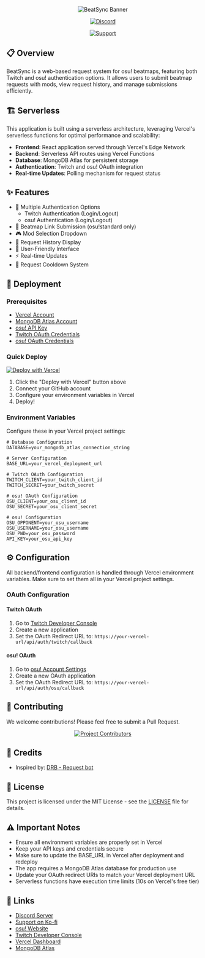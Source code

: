 <div align="center">

![BeatSync Banner](https://capsule-render.vercel.app/api?type=waving&color=gradient&height=200&section=header&text=BeatSync&fontSize=80&fontAlignY=35&animation=twinkling&fontColor=gradient)

[![Discord](https://discordapp.com/api/guilds/903043706410643496/widget.png?style=banner2)](https://discord.gg/SNG3dh3MbR)

[![Support](https://ko-fi.com/img/githubbutton_sm.svg)](https://ko-fi.com/nanotect)

</div>

## 📋 Overview

BeatSync is a web-based request system for osu! beatmaps, featuring both Twitch and osu! authentication options. It allows users to submit beatmap requests with mods, view request history, and manage submissions efficiently.

## 🏗️ Serverless

This application is built using a serverless architecture, leveraging Vercel's serverless functions for optimal performance and scalability:

- **Frontend**: React application served through Vercel's Edge Network
- **Backend**: Serverless API routes using Vercel Functions
- **Database**: MongoDB Atlas for persistent storage
- **Authentication**: Twitch and osu! OAuth integration
- **Real-time Updates**: Polling mechanism for request status

## ✨ Features

- 🔐 Multiple Authentication Options
  - Twitch Authentication (Login/Logout)
  - osu! Authentication (Login/Logout)
- 🎵 Beatmap Link Submission (osu!standard only)
- 🎮 Mod Selection Dropdown
- 📜 Request History Display
- 🎨 User-Friendly Interface
- ⚡ Real-time Updates
- 🔄 Request Cooldown System

## 🚀 Deployment

### Prerequisites

- [Vercel Account](https://vercel.com/signup)
- [MongoDB Atlas Account](https://www.mongodb.com/cloud/atlas/register)
- [osu! API Key](https://osu.ppy.sh/home/account/edit)
- [Twitch OAuth Credentials](https://dev.twitch.tv/console/apps)
- [osu! OAuth Credentials](https://osu.ppy.sh/home/account/edit#oauth)

### Quick Deploy

[![Deploy with Vercel](https://vercel.com/button)](https://vercel.com/new/clone?repository-url=https://github.com/Adivise/BeatSync)

1. Click the "Deploy with Vercel" button above
2. Connect your GitHub account
3. Configure your environment variables in Vercel
4. Deploy!

### Environment Variables

Configure these in your Vercel project settings:

```env
# Database Configuration
DATABASE=your_mongodb_atlas_connection_string

# Server Configuration
BASE_URL=your_vercel_deployment_url

# Twitch OAuth Configuration
TWITCH_CLIENT=your_twitch_client_id
TWITCH_SECRET=your_twitch_secret

# osu! OAuth Configuration
OSU_CLIENT=your_osu_client_id
OSU_SECRET=your_osu_client_secret

# osu! Configuration
OSU_OPPONENT=your_osu_username
OSU_USERNAME=your_osu_username
OSU_PWD=your_osu_password
API_KEY=your_osu_api_key
```

## ⚙️ Configuration

All backend/frontend configuration is handled through Vercel environment variables. Make sure to set them all in your Vercel project settings.

### OAuth Configuration

#### Twitch OAuth
1. Go to [Twitch Developer Console](https://dev.twitch.tv/console/apps)
2. Create a new application
3. Set the OAuth Redirect URL to: `https://your-vercel-url/api/auth/twitch/callback`

#### osu! OAuth
1. Go to [osu! Account Settings](https://osu.ppy.sh/home/account/edit#oauth)
2. Create a new OAuth application
3. Set the OAuth Redirect URL to: `https://your-vercel-url/api/auth/osu/callback`

## 🤝 Contributing

We welcome contributions! Please feel free to submit a Pull Request.

<p align="center">
  <a href="https://github.com/Adivise/BeatSync/graphs/contributors">
    <img src="https://contributors-img.web.app/image?repo=Adivise/BeatSync" alt="Project Contributors"/>
  </a>
</p>

## 🙏 Credits

- Inspired by: [DRB - Request bot](https://btmc.live/requests/)

## 📝 License

This project is licensed under the MIT License - see the [LICENSE](LICENSE) file for details.

## ⚠️ Important Notes

- Ensure all environment variables are properly set in Vercel
- Keep your API keys and credentials secure
- Make sure to update the BASE_URL in Vercel after deployment and redeploy
- The app requires a MongoDB Atlas database for production use
- Update your OAuth redirect URIs to match your Vercel deployment URL
- Serverless functions have execution time limits (10s on Vercel's free tier)

## 🔗 Links

- [Discord Server](https://discord.gg/SNG3dh3MbR)
- [Support on Ko-fi](https://ko-fi.com/nanotect)
- [osu! Website](https://osu.ppy.sh)
- [Twitch Developer Console](https://dev.twitch.tv/console/apps)
- [Vercel Dashboard](https://vercel.com/dashboard)
- [MongoDB Atlas](https://www.mongodb.com/cloud/atlas)